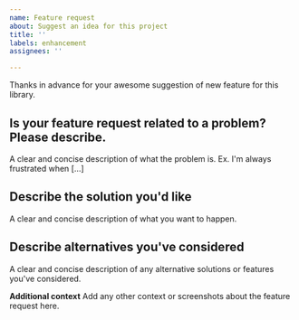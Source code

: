 ```yaml
---
name: Feature request
about: Suggest an idea for this project
title: ''
labels: enhancement
assignees: ''

---
```


Thanks in advance for your awesome suggestion of new feature for this library.

## Is your feature request related to a problem? Please describe.
A clear and concise description of what the problem is. Ex. I'm always frustrated when [...]

## Describe the solution you'd like
A clear and concise description of what you want to happen.

## Describe alternatives you've considered
A clear and concise description of any alternative solutions or features you've considered.

**Additional context**
Add any other context or screenshots about the feature request here.
